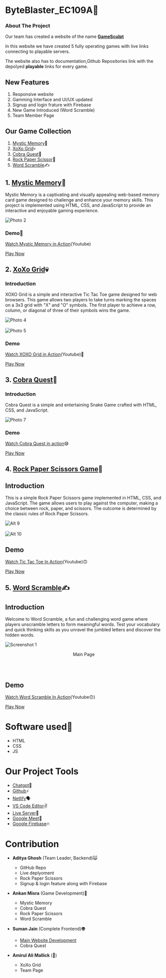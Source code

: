 # ByteBlaster_EC109A💪


### About The Project
Our team has created a website of the name [**GameSculpt**](https://devwrap1-mcpd.vercel.app/)

In this website we have created 5 fully operating games with live links connecting to playable servers.

The website also has to documentation,Github Repositories link with the depolyed **playable** links for every game.

## New Features
1. Responsive website
2. Gamming Interface and UI/UX updated
3. Signup and login frature with Firebase
4. New Game Introduced (Word Scramble)
5. Team Member Page

## Our Game Collection

1. [Mystic Memory](https://github.com/aditya-ghosh2992/ByteBlaster_EC109A/blob/main/MyGame/Game1-Mystic-Memory/README.md)🤔
2. [XoXo Grid](https://github.com/aditya-ghosh2992/ByteBlaster_EC109A/blob/main/MyGame/Game2XoXo%20Grid/README.md)💀
3. [Cobra Quest](https://github.com/aditya-ghosh2992/ByteBlaster_EC109A/blob/main/MyGame/Game3-CobraQuest/README%20(1).md)🐍
4. [Rock Paper Scissor](https://github.com/aditya-ghosh2992/ByteBlaster_EC109A/blob/main/MyGame/Game4-RockRaperScissors/README%20(2).md)🗿
5. [Word Scramble](https://65ec1f3f72114a0008c7edac--game5-byteblaster.netlify.app/)✍️

## 1. [Mystic Memory](https://game1-bytebluster.netlify.app/)🤔

Mystic Memory is a captivating and visually appealing web-based memory card game designed to challenge and enhance your memory skills. This project is implemented using HTML, CSS, and JavaScript to provide an interactive and enjoyable gaming experience.


![Photo 2](https://github.com/aditya-ghosh2992/demo/blob/main/photo%20readme/g1-p2.png?raw=true)



### Demo🥹

[Watch Mystic Memory in Action](https://www.youtube.com/watch?v=DB4REQEI2Vs)(Youtube)

[Play Now](https://game1-bytebluster.netlify.app/)

## 2.  [XoXo Grid](https://game2-byteblaster.netlify.app/)💀
### Introduction

XOXO Grid is a simple and interactive Tic Tac Toe game designed for web browsers. This game allows two players to take turns marking the spaces on a 3x3 grid with "X" and "O" symbols. The first player to achieve a row, column, or diagonal of three of their symbols wins the game.


![Photo 4](https://github.com/aditya-ghosh2992/demo/blob/main/photo%20readme/g2-p2.png?raw=true)
<br/>
<br/>
![Photo 5](https://github.com/aditya-ghosh2992/demo/blob/main/photo%20readme/g2-p3.png?raw=true)

### Demo 
[Watch XOXO Grid in Action](https://youtu.be/9xqDnDfTJxg)(Youtube)🫡

[Play Now](https://game2-byteblaster.netlify.app/)

## 3. [Cobra Quest](https://game3-bytebluster.netlify.app/)🐍

### Introduction
Cobra Quest is a simple and entertaining Snake Game crafted with HTML, CSS, and JavaScript.



![Photo 7](https://github.com/aditya-ghosh2992/demo/blob/main/photo%20readme/g3-p2.png?raw=true)

### Demo
[Watch Cobra Quest in action](https://youtu.be/7fV0WSKluUY)😅

[Play Now](https://game3-bytebluster.netlify.app/)


## 4. [Rock Paper Scissors Game](https://game4-rockpapersissor.netlify.app/)🗿

## Introduction
This is a simple Rock Paper Scissors game implemented in HTML, CSS, and JavaScript. The game allows users to play against the computer, making a choice between rock, paper, and scissors. The outcome is determined by the classic rules of Rock Paper Scissors.



![Alt 9](https://github.com/aditya-ghosh2992/demo/blob/main/photo%20readme/g4-p2.png?raw=true)
<br/>
<br/>
![Alt 10](https://github.com/aditya-ghosh2992/demo/blob/main/photo%20readme/g4-p3.png?raw=true)


## Demo
[Watch Tic Tac Toe In Action](https://youtu.be/Rn6PCVUfc74)(Youtube)🙃

[Play Now](https://game4-rockpapersissor.netlify.app/)

## 5. [Word Scramble](https://65ec1f3f72114a0008c7edac--game5-byteblaster.netlify.app/)✍️

## Introduction
Welcome to Word Scramble, a fun and challenging word game where players unscramble letters to form meaningful words. Test your vocabulary and quick thinking skills as you unravel the jumbled letters and discover the hidden words.


![Screenshot 1](https://github.com/aditya-ghosh2992/demo/blob/main/Scarmble%20Photo/Screenshot%202024-03-09%20at%2013.38.05.png)
<p align="center">  Main Page </p>
<br/>
<br/>


## Demo
[Watch Word Scramble In Action](https://youtu.be/1lKxTR8MOeE)(Youtube🙃)

[Play Now](https://65ec1f3f72114a0008c7edac--game5-byteblaster.netlify.app/)


# Software used🥰

- HTML
- CSS
- JS

# Our Project Tools

- [Chatgpt](https://chat.openai.com/)🤖
- [Github](https://github.com/)⚡️
- [Netlify](https://www.netlify.com/)🗣️
- [VS Code Editor](https://code.visualstudio.com/)✌️
- [Live Server](https://marketplace.visualstudio.com/items?itemName=ritwickdey.LiveServer)🐐
- [Google Meet](https://meet.google.com/)👻
- [Google Firebase](https://firebase.google.com/)🔥

# Contribution
- **Aditya Ghosh** (Team Leader, Backend)🙀
    - GitHub Repo
    - Live deplyoment
    - Rock Paper Scissors
    - Signup & login feature along with Firebase

- **Ankan Misra** (Game Development)👾
    - Mystic Memory 
    - Cobra Quest
    - Rock Paper Scissors
    - Word Scramble

- **Suman Jain** (Complete Frontend)👽
    - [Main Website Development](https://main--gamesculpt-byteblaster.netlify.app/)
    - Cobra Quest
- **Amirul Ali Mallick** (🤡)   
    - XoXo Grid
    - Team Page
